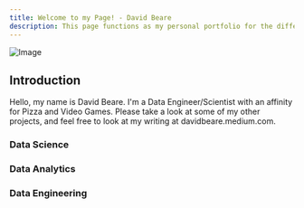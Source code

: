```yaml
---
title: Welcome to my Page! - David Beare
description: This page functions as my personal portfolio for the different projects I have worked on.
---
```


![Image](https://www.smithjournal.com.au/media/k2/items/cache/31ac3fe1cc8671a9a810b85b2c490335_XL.jpg)

## Introduction ##
Hello, my name is David Beare. I'm a Data Engineer/Scientist with an affinity for Pizza and Video Games. Please take a look at some of my other projects, and feel free to look at my writing at davidbeare.medium.com.



### Data Science ###



### Data Analytics ###



### Data Engineering ###